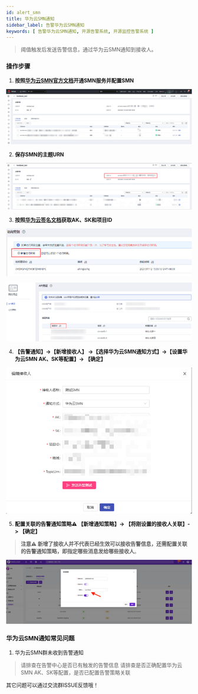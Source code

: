```yaml
---
id: alert_smn
title: 华为云SMN通知
sidebar_label: 告警华为云SMN通知
keywords: [ 告警华为云SMN通知, 开源告警系统, 开源监控告警系统 ]
---
```


> 阈值触发后发送告警信息，通过华为云SMN通知到接收人。

### 操作步骤

1. **按照[华为云SMN官方文档](https://support.huaweicloud.com/qs-smn/smn_json.html)开通SMN服务并配置SMN**

![alert-notice-10](/img/docs/help/alert-notice-10.png)

2. **保存SMN的主题URN**

![alert-notice-11](/img/docs/help/alert-notice-11.png)

3. **按照[华为云签名文档](https://support.huaweicloud.com/devg-apisign/api-sign-provide.html)获取AK、SK和项目ID**

![alert-notice-12](/img/docs/help/alert-notice-12.png)

![alert-notice-13](/img/docs/help/alert-notice-13.png)

4. **【告警通知】->【新增接收人】 ->【选择华为云SMN通知方式】->【设置华为云SMN AK、SK等配置】-> 【确定】**

![alert-notice-14](/img/docs/help/alert-notice-14.png)

5. **配置关联的告警通知策略⚠️ 【新增通知策略】-> 【将刚设置的接收人关联】-> 【确定】**

> **注意⚠️ 新增了接收人并不代表已经生效可以接收告警信息，还需配置关联的告警通知策略，即指定哪些消息发给哪些接收人**。

![email](/img/docs/help/alert-notice-4.png)

### 华为云SMN通知常见问题

1. 华为云SMN群未收到告警通知

> 请排查在告警中心是否已有触发的告警信息
> 请排查是否正确配置华为云SMN AK、SK等配置，是否已配置告警策略关联

其它问题可以通过交流群ISSUE反馈哦！
